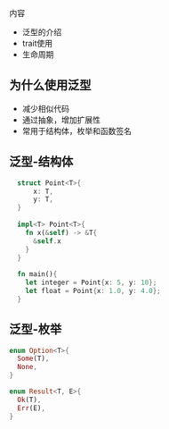 内容
* 泛型的介绍
* trait使用
* 生命周期

## 为什么使用泛型
* 减少相似代码
* 通过抽象，增加扩展性
* 常用于结构体，枚举和函数签名

## 泛型-结构体
```rust
  struct Point<T>{
      x: T,
      y: T,
  }
  
  impl<T> Point<T>{
    fn x(&self) -> &T{
      &self.x
    }
  }
  
  fn main(){
    let integer = Point{x: 5, y: 10};
    let float = Point{x: 1.0, y: 4.0};
  }
```
## 泛型-枚举
```rust
enum Option<T>{
  Some(T),
  None,
}

enum Result<T, E>{
  Ok(T),
  Err(E),
}
```
